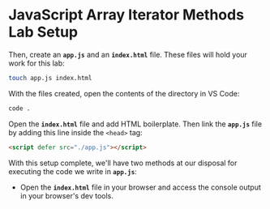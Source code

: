 <h1>
  <span class="headline">JavaScript Array Iterator Methods Lab</span>
  <span class="subhead">Setup</span>
</h1>

Then, create an **`app.js`** and an **`index.html`** file. These files will hold your work for this lab:

```bash
touch app.js index.html
```

With the files created, open the contents of the directory in VS Code:

```bash
code .
```

Open the **`index.html`** file and add HTML boilerplate. Then link the **`app.js`** file by adding this line inside the `<head>` tag:

```html
<script defer src="./app.js"></script>
```

With this setup complete, we'll have two methods at our disposal for executing the code we write in **`app.js`**:

- Open the **`index.html`** file in your browser and access the console output in your browser's dev tools.

